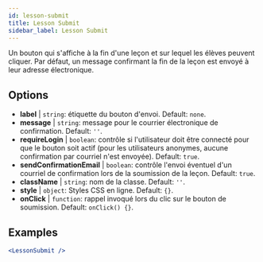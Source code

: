 ```yaml
---
id: lesson-submit 
title: Lesson Submit
sidebar_label: Lesson Submit
---
```


Un bouton qui s'affiche à la fin d'une leçon et sur lequel les élèves peuvent cliquer. Par défaut, un message confirmant la fin de la leçon est envoyé à leur adresse électronique.

## Options

* __label__ | `string`: étiquette du bouton d'envoi. Default: `none`.
* __message__ | `string`: message pour le courrier électronique de confirmation. Default: `''`.
* __requireLogin__ | `boolean`: contrôle si l'utilisateur doit être connecté pour que le bouton soit actif (pour les utilisateurs anonymes, aucune confirmation par courriel n'est envoyée). Default: `true`.
* __sendConfirmationEmail__ | `boolean`: contrôle l'envoi éventuel d'un courriel de confirmation lors de la soumission de la leçon. Default: `true`.
* __className__ | `string`: nom de la classe. Default: `''`.
* __style__ | `object`: Styles CSS en ligne. Default: `{}`.
* __onClick__ | `function`: rappel invoqué lors du clic sur le bouton de soumission. Default: `onClick() {}`.


## Examples

```jsx live
<LessonSubmit />
```

